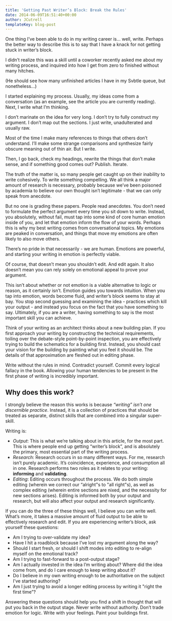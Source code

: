 ```yaml
---
title: 'Getting Past Writer’s Block: Break the Rules'
date: 2014-06-09T16:51:40+00:00
author: JCutrell
templateKey: blog-post
---
```


<p>One thing I’ve been able to do in my writing career is… well, write. Perhaps the better way to describe this is to say that I have a knack for not getting stuck in writer’s block.</p>

<p>I didn’t realize this was a skill until a coworker recently asked me about my writing process, and inquired into how I get from zero to finished without many hitches.</p>

<p>(He should see how many unfinished articles I have in my Svbtle queue, but nonetheless…)</p>

<p>I started explaining my process. Usually, my ideas come from a conversation (as an example, see the article you are currently reading). Next, I write what I’m thinking.</p>

<p>I don’t marinate on the idea for very long. I don’t try to fully construct my argument. I don’t map out the sections. I just write, unadulterated and usually raw.</p>

<p>Most of the time I make many references to things that others don’t understand. I’ll make some strange comparisons and synthesize fairly obscure meaning out of thin air. But I write.</p>

<p>Then, I go back, check my headings, rewrite the things that don’t make sense, and if something good comes out? Publish. Iterate.</p>

<p>The truth of the matter is, so many people get caught up on their inability to write cohesively. To write something compelling. We all think a major amount of research is necessary, probably because we’ve been poisoned by academia to believe our own thought isn’t legitimate - that we can only speak from anecdote.</p>

<p>But no one is grading these papers. People read anecdotes. You don’t need to formulate the perfect argument every time you sit down to write. Instead, you absolutely, without fail, must tap into some kind of core human emotion inside of you, and let that emotion inform the flow of your words. Perhaps this is why my best writing comes from conversational topics. My emotions are peaked in conversation, and things that move my emotions are often likely to also move others.</p>

<p>There’s no pride in that necessarily - we are human. Emotions are powerful, and starting your writing in emotion is perfectly viable.</p>

<p>Of course, that doesn’t mean you shouldn’t edit. And edit again. It also doesn’t mean you can rely solely on emotional appeal to prove your argument.</p>

<p>This isn’t about whether or not emotion is a viable alternative to logic or reason, as it certainly isn’t. Emotion guides you towards intuition. When you tap into emotion, words become fluid, and writer’s block seems to stay at bay. You stop second guessing and examining the idea - practices which kill your output - and instead you focus on the fact that you have something to say. Ultimately, if you are a writer, having something to say is the most important skill you can achieve.</p>

<p>Think of your writing as an architect thinks about a new building plan. If you first approach your writing by constructing the technical requirements, toiling over the debate-style point-by-point inspection, you are effectively trying to build the schematics for a building first. Instead, you should cast your vision for the building by painting what you feel it should be. The details of that approximation are fleshed out in editing phase.</p>

<p>Write without the rules in mind. Contradict yourself. Commit every logical fallacy in the book. Allowing your human tendencies to be present in the first phase of writing is incredibly important.</p>

<h2>Why does this work?</h2>

<p>I strongly believe the reason this works is because <em>“writing” isn’t one discernible practice</em>. Instead, it is a collection of practices that should be treated as separate, distinct skills that are combined into a singular super-skill.</p>

<p>Writing is:</p>

- <em>Output</em>: This is what we’re talking about in this article, for the most part. This is where people end up getting “writer’s block”, and is absolutely the primary, most essential part of the writing process.
- <em>Research</em>: Research occurs in so many different ways. For me, research isn’t purely academic. It’s coincidence, experience, and consumption all in one. Research performs two roles as it relates to your writing: <strong>informing</strong> and <strong>validating</strong>.
- <em>Editing</em>: Editing occurs throughout the process. We do both simple editing (wherein we correct our “alright"s to "all right"s), as well as complex editing (wherein entire sections are nixed, and the necessity for new sections arises). Editing is informed both by your output and research, but will also affect your output and research significantly.

<p>If you can do the three of these things well, I believe you can write well. What’s more, it takes a massive amount of fluid output to be able to effectively research and edit. If you are experiencing writer’s block, ask yourself these questions:</p>

<ul>
<li>Am I trying to over-validate my idea?</li>
<li>Have I hit a roadblock because I’ve lost my argument along the way?</li>
<li>Should I start fresh, or should I shift modes into editing to re-align myself on the emotional track?</li>
<li>Am I trying to fast-forward to a post-output stage?</li>
<li>Am I actually invested in the idea I’m writing about? Where did the idea come from, and do I care enough to keep writing about it?</li>
<li>Do I believe in my own writing enough to be authoritative on the subject I’ve started authoring?</li>
<li>Am I just trying to avoid a longer editing process by writing it "right the first time”?</li>
</ul>

<p>Answering these questions should help you find a shift in thought that will put you back in the output stage. Never write without authority. Don’t trade emotion for logic. Write with your feelings. Paint your buildings first.</p>
